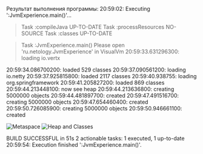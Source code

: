 Результат выполнения программы:
20:59:02: Executing ':JvmExperience.main()'...

> Task :compileJava UP-TO-DATE
> Task :processResources NO-SOURCE
> Task :classes UP-TO-DATE

> Task :JvmExperience.main()
Please open 'ru.netology.JvmExperience' in VisualVm
20:59:33.631296300: loading io.vertx

20:59:34.086700200: loaded 529 classes
20:59:37.090561200: loading io.netty
20:59:37.925815800: loaded 2117 classes
20:59:40.938755: loading org.springframework
20:59:41.205827200: loaded 869 classes
20:59:44.213448100: now see heap
20:59:44.213636800: creating 5000000 objects
20:59:44.481897700: created
20:59:47.491516700: creating 5000000 objects
20:59:47.654460400: created
20:59:50.726085900: creating 5000000 objects
20:59:50.946661100: created

![Metaspace](https://sun9-53.userapi.com/impg/TGmzWsakbW5tjYMRhkC50lmMb5euKZO2EJY_xA/1QM0zaxzH7M.jpg?size=1800x1013&quality=95&sign=b221e4b0e967d2e4dcb3036d64486aed&type=album)
![Heap and Classes](https://sun9-5.userapi.com/impg/AfE89NsHAe0oenzeXF1VYRJhPizSxB19CXk3Fw/7Xzo1V75oI4.jpg?size=1800x1013&quality=95&sign=c0e5e082c0a03583bcf3db94623fc25c&type=album)



BUILD SUCCESSFUL in 51s
2 actionable tasks: 1 executed, 1 up-to-date
20:59:54: Execution finished ':JvmExperience.main()'.
